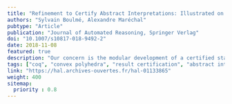 ```yaml
---
title: "Refinement to Certify Abstract Interpretations: Illustrated on Linearization for Polyhedra"
authors: "Sylvain Boulmé, Alexandre Maréchal"
pubtype: "Article"
publication: "Journal of Automated Reasoning, Springer Verlag"
doi: "10.1007/s10817-018-9492-2"
date: 2018-11-08
featured: true
description: "Our concern is the modular development of a certified static analyzer in the Coq proof assistant. We focus on the extension of the Verified Polyhedra Library—a certified abstract domain of convex polyhedra—with a linearization procedure to handle polynomial guards. Based on ring rewriting strategies and interval arithmetic, this procedure partitions the variable space to infer precise affine terms which over-approximate polynomials. In order to help formal development, we propose a proof framework, embedded in Coq, that implements a refinement calculus. It is dedicated to the certification of parts of the analyzer—like our linearization procedure—whose correctness does not depend on the implementation of the underlying certified abstract domain. Like standard refinement calculi, it introduces data-refinement diagrams. These diagrams relate “abstract states” computed by the analyzer to “concrete states” of the input program. However, our notions of “specification” and “implementation” are exchanged w.r.t. standard uses: the “specification” (computing on “concrete states”) refines the “implementation” (computing on “abstract states”). Our stepwise refinements of specifications hide several low-level aspects of the computations on abstract domains. In particular, they ignore that the latter may use hints from external untrusted imperative oracles (e.g. a linear programming solver). Moreover, refinement proofs are naturally simplified thanks to computations of weakest preconditions. Using our refinement calculus, we elegantly define our partitioning procedure with a continuation-passing style, thus avoiding an explicit datatype of partitions. This illustrates that our framework is convenient to prove the correctness of such higher-order imperative computations on abstract domains."
tags: ["coq", "convex polyhedra", "result certification", "abstract interpretation", "linearization"]
link: "https://hal.archives-ouvertes.fr/hal-01133865"
weight: 400
sitemap:
  priority : 0.8
---
```

